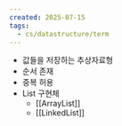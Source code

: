 ```yaml
---
created: 2025-07-15
tags:
  - cs/datastructure/term
---
```

- 값들을 저장하는 추상자료형
- 순서 존재
- 중복 허용
- List 구현체
	- [[ArrayList]]
	- [[LinkedList]]